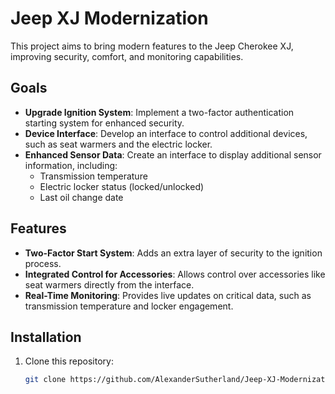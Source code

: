 # Jeep XJ Modernization

This project aims to bring modern features to the Jeep Cherokee XJ, improving security, comfort, and monitoring capabilities.

## Goals

- **Upgrade Ignition System**: Implement a two-factor authentication starting system for enhanced security.
- **Device Interface**: Develop an interface to control additional devices, such as seat warmers and the electric locker.
- **Enhanced Sensor Data**: Create an interface to display additional sensor information, including:
  - Transmission temperature
  - Electric locker status (locked/unlocked)
  - Last oil change date

## Features

- **Two-Factor Start System**: Adds an extra layer of security to the ignition process.
- **Integrated Control for Accessories**: Allows control over accessories like seat warmers directly from the interface.
- **Real-Time Monitoring**: Provides live updates on critical data, such as transmission temperature and locker engagement.

## Installation

1. Clone this repository:
   ```bash
   git clone https://github.com/AlexanderSutherland/Jeep-XJ-Modernization.git
